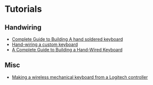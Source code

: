 # Tutorials

## Handwiring

- [Complete Guide to Building A hand soldered keyboard](https://joeyvigil.github.io/MechanicalKeys/tutorial)
- [Hand-wiring a custom keyboard](https://matt3o.com/hand-wiring-a-custom-keyboard/)
- [A Complete Guide to Building a Hand-Wired Keyboard](https://www.crackedthecode.co/a-complete-guide-to-building-a-hand-wired-keyboard/)

## Misc
- [Making a wireless mechanical keyboard from a Logitech controller](https://www.instructables.com/When-Cheery-Meet-Logitechdiy-a-Wireless-Mechanical/)